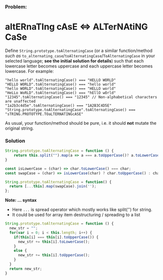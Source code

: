 ### Problem:
<h1 id="alternating-case--alternating-case">altERnaTIng cAsE &lt;=&gt; ALTerNAtiNG CaSe</h1>
<p>Define <code>String.prototype.toAlternatingCase</code> (or a similar function/method <em>such as</em> <code>to_alternating_case</code>/<code>toAlternatingCase</code>/<code>ToAlternatingCase</code> in your selected language; <strong>see the initial solution for details</strong>) such that each lowercase letter becomes uppercase and each uppercase letter becomes lowercase. For example:</p>
<pre><code class="language-javascript"><span class="hljs-string">&quot;hello world&quot;</span>.toAlternatingCase() === <span class="hljs-string">&quot;HELLO WORLD&quot;</span>
<span class="hljs-string">&quot;HELLO WORLD&quot;</span>.toAlternatingCase() === <span class="hljs-string">&quot;hello world&quot;</span>
<span class="hljs-string">&quot;hello WORLD&quot;</span>.toAlternatingCase() === <span class="hljs-string">&quot;HELLO world&quot;</span>
<span class="hljs-string">&quot;HeLLo WoRLD&quot;</span>.toAlternatingCase() === <span class="hljs-string">&quot;hEllO wOrld&quot;</span>
<span class="hljs-string">&quot;12345&quot;</span>.toAlternatingCase() === <span class="hljs-string">&quot;12345&quot;</span> <span class="hljs-comment">// Non-alphabetical characters are unaffected</span>
<span class="hljs-string">&quot;1a2b3c4d5e&quot;</span>.toAlternatingCase() === <span class="hljs-string">&quot;1A2B3C4D5E&quot;</span>
<span class="hljs-string">&quot;String.prototype.toAlternatingCase&quot;</span>.toAlternatingCase() === <span class="hljs-string">&quot;sTRING.PROTOTYPE.TOaLTERNATINGcASE&quot;</span></code></pre>

<p>As usual, your function/method should be pure, i.e. it should <strong>not</strong> mutate the original string.</p>

### Solution
```javascript
String.prototype.toAlternatingCase = function () {
    return this.split("").map(a => a === a.toUpperCase()? a.toLowerCase(): a.toUpperCase()).join('')
}
```

```javascript
const isLowerCase = (char) => char.toLowerCase() === char;
const swapCase = (char) => isLowerCase(char) ? char.toUpperCase() : char.toLowerCase();

String.prototype.toAlternatingCase = function() {
  return [...this].map(swapCase).join('');
};
```
**Note: ... syntax**
- Here `...` is spread operator which mostly works like split('') for string.
- It could be used for array item destructuring / spreading to a list

```javascript
String.prototype.toAlternatingCase = function () {
  new_str = "";
  for(var i = 0; i < this.length; i++) {
    if(this[i] === this[i].toUpperCase()) {
      new_str += this[i].toLowerCase();
    }
    else {
      new_str += this[i].toUpperCase();
    }
  }
  return new_str;
}
```
